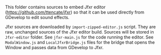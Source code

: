 This folder contains sources to embed Jfxr editor (https://github.com/ttencate/jfxr) so that it can
be used directly from GDevelop to edit sound effects.

Jfxr sources are downloaded by `import-zipped-editor.js` script. They are raw, unchanged sources
of the Jfxr editor build. Sources will be stored in `Jfxr-editor` folder.
See `jfxr-main.js` for the code running the editor.
See `ModalWindow.js` and `LocalJfxrBridge.js` files for the bridge that opens the Window and passes data from GDevelop to Jfxr.
